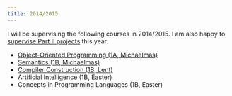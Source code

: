```yaml
---
title: 2014/2015
---    
```


<p>
    I will be supervising the following courses in 2014/2015. I am also happy to <a href="./../ideas.html">supervise Part II projects</a> this year.
</p>

<ul>
<li><a href="./1415/oop.html">Object-Oriented Programming (1A, Michaelmas)</a></li>
<li><a href="./1415/semantics.html">Semantics (1B, Michaelmas)</a></li>
<li><a href="./1415/compilers.html">Compiler Construction (1B, Lent)</a></li>
<li>Artificial Intelligence (1B, Easter)</li>
<li>Concepts in Programming Languages (1B, Easter)</li>
</ul>
